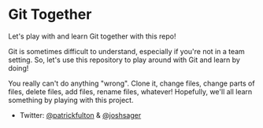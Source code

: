 # Git Together

Let's play with and learn Git together with this repo!

Git is sometimes difficult to understand, especially if you're not in a team setting. So, let's use this repository to play around with Git and learn by doing!

You really can't do anything "wrong". Clone it, change files, change parts of files, delete files, add files, rename files, whatever! Hopefully, we'll all learn something by playing with this project.

* Twitter: [@patrickfulton](http://twitter.com/patrickfulton) & [@joshsager](http://twitter.com/joshsager)